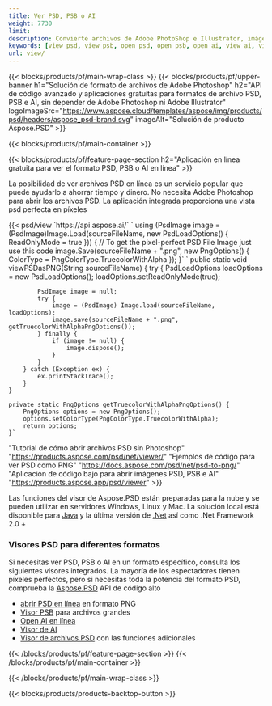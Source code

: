 ```yaml
---
title: Ver PSD, PSB o AI
weight: 7730
limit: 
description: Convierte archivos de Adobe PhotoShop e Illustrator, imágenes y otros formatos
keywords: [view psd, view psb, open psd, open psb, open ai, view ai, view image, open photoshop file, open illustrator file]
url: view/
---
```


{{< blocks/products/pf/main-wrap-class >}}
{{< blocks/products/pf/upper-banner h1="Solución de formato de archivos de Adobe Photoshop" h2="API de código avanzado y aplicaciones gratuitas para formatos de archivo PSD, PSB e AI, sin depender de Adobe Photoshop ni Adobe Illustrator" logoImageSrc="https://www.aspose.cloud/templates/aspose/img/products/psd/headers/aspose_psd-brand.svg" imageAlt="Solución de producto Aspose.PSD" >}}

{{< blocks/products/pf/main-container >}}

{{< blocks/products/pf/feature-page-section h2="Aplicación en línea gratuita para ver el formato PSD, PSB o AI en línea" >}}
<p>La posibilidad de ver archivos PSD en línea es un servicio popular que puede ayudarlo a ahorrar tiempo y dinero. No necesita Adobe Photoshop para abrir los archivos PSD. La aplicación integrada proporciona una vista psd perfecta en píxeles</p>
{{< psd/view `https://api.aspose.ai/` 
`    using (PsdImage image = (PsdImage)Image.Load(sourceFileName, new PsdLoadOptions() { ReadOnlyMode = true }))
    {
        // To get the pixel-perfect PSD File Image just use this code
        image.Save(sourceFileName + ".png",  new PngOptions() {  ColorType = PngColorType.TruecolorWithAlpha });
    }` 
	`    public static void viewPSDasPNG(String sourceFileName) {
        try {
            PsdLoadOptions loadOptions = new PsdLoadOptions();
            loadOptions.setReadOnlyMode(true);
            
            PsdImage image = null;
            try {
                image = (PsdImage) Image.load(sourceFileName, loadOptions);
                image.save(sourceFileName + ".png", getTruecolorWithAlphaPngOptions());
            } finally {
                if (image != null) {
                    image.dispose();
                }
            }
        } catch (Exception ex) {
            ex.printStackTrace();
        }
    }
    
    private static PngOptions getTruecolorWithAlphaPngOptions() {
        PngOptions options = new PngOptions();
        options.setColorType(PngColorType.TruecolorWithAlpha);
        return options;
    }` 
"Tutorial de cómo abrir archivos PSD sin Photoshop" "https://products.aspose.com/psd/net/viewer/" 
"Ejemplos de código para ver PSD como PNG"  "https://docs.aspose.com/psd/net/psd-to-png/" 
"Aplicación de código bajo para abrir imágenes PSD, PSB e AI" "https://products.aspose.app/psd/viewer" >}}
<p>Las funciones del visor de Aspose.PSD están preparadas para la nube y se pueden utilizar en servidores Windows, Linux y Mac. La solución local está disponible para <a href="https://products.aspose.com/psd/java/">Java</a> y la última versión de <a href="https://products.aspose.com/psd/net/">.Net</a> así como .Net Framework 2.0 +</p>

<h3 class="headingpdleft">Visores PSD para diferentes formatos</h3>
<p>Si necesitas ver PSD, PSB o AI en un formato específico, consulta los siguientes visores integrados. La mayoría de los espectadores tienen píxeles perfectos, pero si necesitas toda la potencia del formato PSD, comprueba la <a href="/psd/">Aspose.PSD</a> API de código alto</p>
<ul>
<li><a href="open-psd-online">abrir PSD en línea</a> en formato PNG</li>
<li><a href="psb">Visor PSB</a> para archivos grandes</li>
<li><a href="open-ai-online">Open AI en línea</a></li>
<li><a href="ai">Visor de AI</a></li>
<li><a href="/psd/view/psd-file-viewer">Visor de archivos PSD</a> con las funciones adicionales</li>
</ul>

{{< /blocks/products/pf/feature-page-section >}}
{{< /blocks/products/pf/main-container >}}


{{< /blocks/products/pf/main-wrap-class >}}

{{< blocks/products/products-backtop-button >}}

